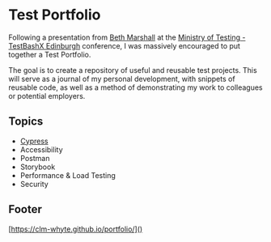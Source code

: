 # Test Portfolio
Following a presentation from [Beth Marshall](https://mobile.twitter.com/beth_askher) at the [Ministry of Testing - TestBashX Edinburgh](https://www.ministryoftesting.com/events/testbashx-edinburgh-2022) conference, I was massively encouraged to put together a Test Portfolio.

The goal is to create a repository of useful and reusable test projects. This will serve as a journal of my personal development, with snippets of reusable code, as well as a method of demonstrating my work to colleagues or potential employers.

## Topics
- [Cypress](https://github.com/clm-whyte/portfolio-cypress)
- Accessibility
- Postman
- Storybook
- Performance & Load Testing
- Security

## Footer
[https://clm-whyte.github.io/portfolio/]()
